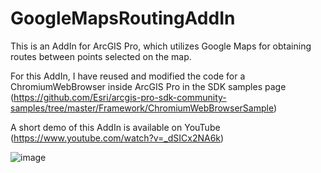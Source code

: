 # GoogleMapsRoutingAddIn
This is an AddIn for ArcGIS Pro, which utilizes Google Maps for obtaining routes between points selected on the map. 

For this AddIn, I have reused and modified the code for a ChromiumWebBrowser inside ArcGIS Pro in the SDK samples page (https://github.com/Esri/arcgis-pro-sdk-community-samples/tree/master/Framework/ChromiumWebBrowserSample)

A short demo of this AddIn is available on YouTube (https://www.youtube.com/watch?v=_dSICx2NA6k)

![image](https://user-images.githubusercontent.com/4342016/118605847-90950100-b76b-11eb-884d-3606fa6bad03.png)
